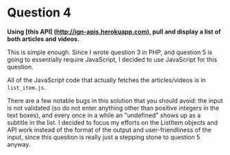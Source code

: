 Question 4
==========

**Using [this API] (http://ign-apis.herokuapp.com), pull and display a list of
both articles and videos.**

This is simple enough. Since I wrote question 3 in PHP, and question 5 is going
to essentially require JavaScript, I decided to use JavaScript for this
question.

All of the JavaScript code that actually fetches the articles/videos is in
`list_item.js`.

There are a few notable bugs in this solution that you should avoid: the input
is not validated (so do not enter anything other than positive integers in
the text boxes), and every once in a while an "undefined" shows up as a
subtitle in the list. I decided to focus my efforts on the ListItem objects
and API work instead of the format of the output and user-friendliness of the
input, since this question is really just a stepping stone to question 5
anyway.